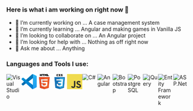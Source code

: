 ### Here is what i am working on right now 👋


- 🔭 I’m currently working on  ... A case management system
- 🌱 I’m currently learning  ... Angular and making games in Vanilla JS 
- 👯 I’m looking to collaborate on ...  An Angular project
- 🤔 I’m looking for help with ... Nothing as off right now
- 💬 Ask me about ... Anything

 
### Languages and Tools I use:

<img align="left" alt="Visual Studio" width="40px" src="https://visualstudio.microsoft.com/wp-content/uploads/2019/06/BrandVisualStudioWin2019-3.svg" />
<img align="left" alt="Visual Studio Code" width="40px" src="https://raw.githubusercontent.com/github/explore/80688e429a7d4ef2fca1e82350fe8e3517d3494d/topics/visual-studio-code/visual-studio-code.png" />
<img align="left" alt="HTML5" width="40px" src="https://raw.githubusercontent.com/github/explore/80688e429a7d4ef2fca1e82350fe8e3517d3494d/topics/html/html.png" />
<img align="left" alt="CSS3" width="40px" src="https://raw.githubusercontent.com/github/explore/80688e429a7d4ef2fca1e82350fe8e3517d3494d/topics/css/css.png" />
<img align="left" alt="JavaScript" width="40px" src="https://raw.githubusercontent.com/github/explore/80688e429a7d4ef2fca1e82350fe8e3517d3494d/topics/javascript/javascript.png" />
<img align="left" alt="C#" width="40px" src="https://seeklogo.com/images/C/c-sharp-c-logo-02F17714BA-seeklogo.com.png" />
<img align="left" alt="Angular" width="40px" src="https://cdn.icon-icons.com/icons2/2699/PNG/512/angular_logo_icon_169595.png" />
<img align="left" alt="Bootstrap" width="40px" src="https://cdn-icons-png.flaticon.com/512/5968/5968672.png"/>
<img align="left" alt="PostgreSQL" width="40px" src="https://wiki.postgresql.org/images/3/30/PostgreSQL_logo.3colors.120x120.png"/>
<img align="left" alt="jQuery" width="40px" src="https://androidstandard.com/swe/wp-content/uploads/2019/12/Vad-ar-jQuery-Lar-kanna-definitionen-av-jQuery-och-dess.gif"/>
<img align="left" alt="Entity Framework" width="40px" src="https://aspnetboilerplate.com/images/logos/tools/ef.png"/>
<img align="left" alt="ASP.Net" width="40px" src="https://upload.wikimedia.org/wikipedia/commons/thumb/e/ee/.NET_Core_Logo.svg/1200px-.NET_Core_Logo.svg.png"/>
<br />
<br />
<br />